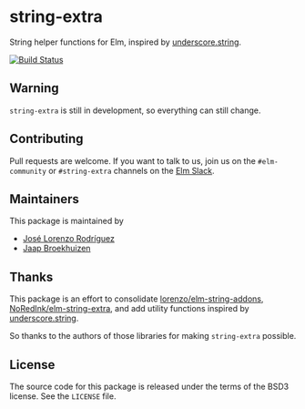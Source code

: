 string-extra
============

String helper functions for Elm, inspired by [underscore.string](http://epeli.github.io/underscore.string/).

[![Build Status](https://travis-ci.org/elm-community/string-extra.svg?branch=master)](https://travis-ci.org/elm-community/string-extra)

Warning
-------

`string-extra` is still in development, so everything can still change.

Contributing
------------

Pull requests are welcome. If you want to talk to us, join us on the
`#elm-community` or `#string-extra` channels on the [Elm Slack](https://elmlang.slack.com).

Maintainers
-----------

This package is maintained by

 - [José Lorenzo Rodríguez](https://github.com/lorenzo)
 - [Jaap Broekhuizen](https://github.com/jaapz)

Thanks
------

This package is an effort to consolidate [lorenzo/elm-string-addons](https://github.com/lorenzo/elm-string-addons),
[NoRedInk/elm-string-extra](https://github.com/NoRedInk/elm-string-extra), and
add utility functions inspired by [underscore.string](http://epeli.github.io/underscore.string/).

So thanks to the authors of those libraries for making `string-extra` possible.

License
-------

The source code for this package is released under the terms of the BSD3
license. See the `LICENSE` file.

